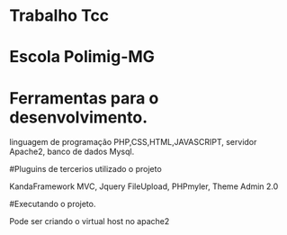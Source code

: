 # Trabalho Tcc

# Escola Polimig-MG

# Ferramentas para o desenvolvimento.

linguagem de programação PHP,CSS,HTML,JAVASCRIPT, servidor Apache2, banco de dados Mysql.


#Pluguins de tercerios utilizado o projeto

KandaFramework MVC, Jquery FileUpload, PHPmyler, Theme Admin 2.0

#Executando o projeto.

Pode ser criando o virtual host no apache2
